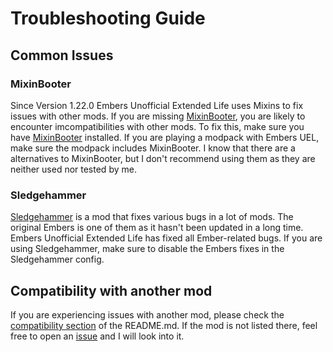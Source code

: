 # Troubleshooting Guide

## Common Issues

### MixinBooter
Since Version 1.22.0 Embers Unofficial Extended Life uses Mixins to fix issues with other mods. If you are missing [MixinBooter](https://www.curseforge.com/minecraft/mc-mods/mixin-booter), you are likely to encounter imcompatibilities with other mods. To fix this, make sure you have [MixinBooter](https://www.curseforge.com/minecraft/mc-mods/mixin-booter) installed.
If you are playing a modpack with Embers UEL, make sure the modpack includes MixinBooter. I know that there are a alternatives to MixinBooter, but I don't recommend using them as they are neither used nor tested by me.

### Sledgehammer
[Sledgehammer](https://www.curseforge.com/minecraft/mc-mods/sledgehammer) is a mod that fixes various bugs in a lot of mods. The original Embers is one of them as it hasn't been updated in a long time. Embers Unofficial Extended Life has fixed all Ember-related bugs.
If you are using Sledgehammer, make sure to disable the Embers fixes in the Sledgehammer config.

## Compatibility with another mod
If you are experiencing issues with another mod, please check the [compatibility section](README.md#Compatibility) of the README.md. If the mod is not listed there, feel free to open an [issue](https://github.com/Ender-Development/Embers-Extended-Life/issues) and I will look into it.